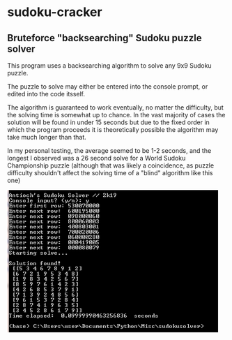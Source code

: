 # sudoku-cracker
Bruteforce "backsearching" Sudoku puzzle solver
-------
This program uses a backsearching algorithm to solve any 9x9 Sudoku puzzle.

The puzzle to solve may either be entered into the console prompt, or edited into the code itsself.

The algorithm is guaranteed to work eventually, no matter the difficulty, but the solving time is somewhat up to chance. In the vast majority of cases the solution will be found in under 15 seconds but due to the fixed order in which the program proceeds it is theoretically possible the algorithm may take much longer than that.

In my personal testing, the average seemed to be 1-2 seconds, and the longest I observed was a 26 second solve for a World Sudoku Championship puzzle (although that was likely a coincidence, as puzzle difficulty shouldn't affect the solving time of a "blind" algorithm like this one)

![Sample Output](consoleoutput.png)
